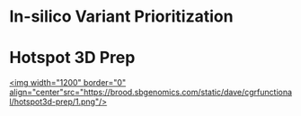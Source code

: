 In-silico Variant Prioritization
================

Hotspot 3D Prep
===============

<a href="https://brood.sbgenomics.com/static/dave/cgrfunctional/hotspot3d-prep/1.png" target="_blank"> <img width="1200" border="0" align="center"src="https://brood.sbgenomics.com/static/dave/cgrfunctional/hotspot3d-prep/1.png"/> </a>
